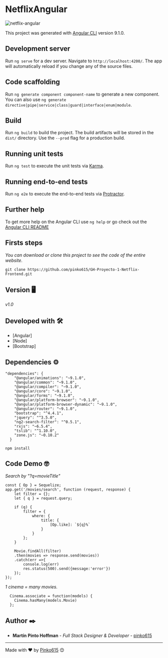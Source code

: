 # NetflixAngular

![netflix-angular](http://pink0.online/netflix.jpg)

This project was generated with [Angular CLI](https://github.com/angular/angular-cli) version 9.1.0.

## Development server

Run `ng serve` for a dev server. Navigate to `http://localhost:4200/`. The app will automatically reload if you change any of the source files.

## Code scaffolding

Run `ng generate component component-name` to generate a new component. You can also use `ng generate directive|pipe|service|class|guard|interface|enum|module`.

## Build

Run `ng build` to build the project. The build artifacts will be stored in the `dist/` directory. Use the `--prod` flag for a production build.

## Running unit tests

Run `ng test` to execute the unit tests via [Karma](https://karma-runner.github.io).

## Running end-to-end tests

Run `ng e2e` to execute the end-to-end tests via [Protractor](http://www.protractortest.org/).

## Further help

To get more help on the Angular CLI use `ng help` or go check out the [Angular CLI README](https://github.com/angular/angular-cli/blob/master/README.md)

## Firsts steps

_You can download or clone this project to see the code of the entire website._
```
git clone https://github.com/pinko615/GH-Proyecto-1-Netflix-Frontend.git
```

## Version 🖥

_v1.0_

## Developed with 🛠️

* [Angular]
* [Node]
* [Bootstrap]

## Dependencies ⚙️

```
"dependencies": {
    "@angular/animations": "~9.1.0",
    "@angular/common": "~9.1.0",
    "@angular/compiler": "~9.1.0",
    "@angular/core": "~9.1.0",
    "@angular/forms": "~9.1.0",
    "@angular/platform-browser": "~9.1.0",
    "@angular/platform-browser-dynamic": "~9.1.0",
    "@angular/router": "~9.1.0",
    "bootstrap": "^4.4.1",
    "jquery": "^3.5.0",
    "ng2-search-filter": "^0.5.1",
    "rxjs": "~6.5.4",
    "tslib": "^1.10.0",
    "zone.js": "~0.10.2"
  }
```
```
npm install
```

## Code Demo 🤓

_Search by "?q=movieTitle"_
```
const { Op } = Sequelize;
app.get('/movies/search', function (request, response) {
    let filter = {};
    let { q } = request.query;

    if (q) {
        filter = {
            where: {
                title: {
                    [Op.like]: `${q}%`
                }
            }
        };
    }

    Movie.findAll(filter)
    .then(movies => response.send(movies))
    .catch(err =>{
        console.log(err)
        res.status(500).send({message:'error'})
    });
});
```

_1 cinema = many movies._
```
  Cinema.associate = function(models) {
    Cinema.hasMany(models.Movie)
  };
```

## Author ✒️

* **Martín Pinto Hoffman** - *Full Stack Designer & Developer* - [pinko615](https://github.com/pinko615)

---
Made with ❤️ by [Pinko615](https://github.com/pinko615) 😊

